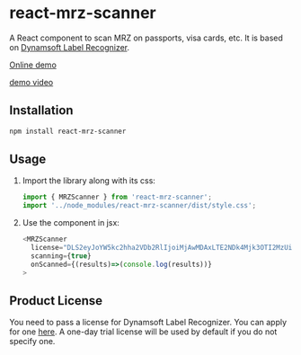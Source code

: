 # react-mrz-scanner

A React component to scan MRZ on passports, visa cards, etc. It is based on [Dynamsoft Label Recognizer](https://www.dynamsoft.com/label-recognition/overview/).

[Online demo](https://deft-pegasus-b295f8.netlify.app/)

[demo video](https://github.com/tony-xlh/react-mrz-scanner/assets/5462205/d201bca5-4ae2-43f9-adc9-b532f67e919e)

## Installation

```bash
npm install react-mrz-scanner
```
   
## Usage


1. Import the library along with its css:

   ```ts
   import { MRZScanner } from 'react-mrz-scanner';
   import '../node_modules/react-mrz-scanner/dist/style.css';
   ```

2. Use the component in jsx:

   ```ts
   <MRZScanner
     license="DLS2eyJoYW5kc2hha2VDb2RlIjoiMjAwMDAxLTE2NDk4Mjk3OTI2MzUiLCJvcmdhbml6YXRpb25JRCI6IjIwMDAwMSIsInNlc3Npb25QYXNzd29yZCI6IndTcGR6Vm05WDJrcEQ5YUoifQ=="
     scanning={true}
     onScanned={(results)=>(console.log(results))}
   >
   ```

## Product License

You need to pass a license for Dynamsoft Label Recognizer. You can apply for one [here](https://www.dynamsoft.com/customer/license/trialLicense?product=dlr). A one-day trial license will be used by default if you do not specify one.

